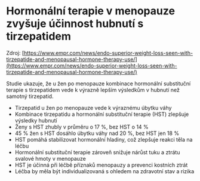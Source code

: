 # Hormonální terapie v menopauze zvyšuje účinnost hubnutí s tirzepatidem

Zdroj: [https://www.empr.com/news/endo-superior-weight-loss-seen-with-tirzepatide-and-menopausal-hormone-therapy-use/](https://www.empr.com/news/endo-superior-weight-loss-seen-with-tirzepatide-and-menopausal-hormone-therapy-use/)

Studie ukazuje, že u žen po menopauze kombinace hormonální substituční terapie s tirzepatidem vede k výrazně lepším výsledkům v hubnutí než samotný tirzepatid.

- Tirzepatid u žen po menopauze vede k výraznému úbytku váhy
- Kombinace tirzepatidu a hormonální substituční terapie (HST) zlepšuje výsledky hubnutí
- Ženy s HST zhubly v průměru o 17 %, bez HST o 14 %
- 45 % žen s HST dosáhlo úbytku váhy nad 20 %, bez HST jen 18 %
- HST pomáhá stabilizovat hormonální hladiny, což zlepšuje reakci těla na léčbu
- Hormonální substituční terapie zároveň snižuje nárůst tuku a ztrátu svalové hmoty v menopauze
- HST je účinná při léčbě příznaků menopauzy a prevenci kostních ztrát
- Léčba by měla být individualizovaná s ohledem na zdravotní stav a rizika
